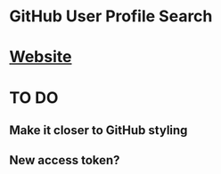 # GitHub User Profile Search

# [Website]()


# TO DO

## Make it closer to GitHub styling

## New access token?

##

##

##